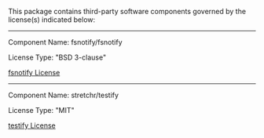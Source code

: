 This package contains third-party software components governed by the license(s) indicated below:

---

Component Name: fsnotify/fsnotify

License Type: "BSD 3-clause"

[fsnotify License](https://github.com/fsnotify/fsnotify/blob/master/LICENSE)

---

Component Name: stretchr/testify

License Type: "MIT"

[testify License](https://github.com/stretchr/testify/blob/master/LICENSE)
